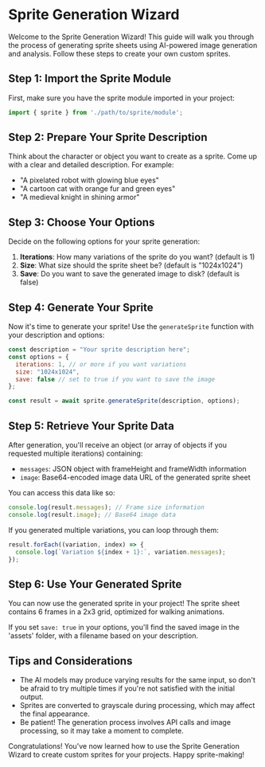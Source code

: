 # Sprite Generation Wizard

Welcome to the Sprite Generation Wizard! This guide will walk you through the process of generating sprite sheets using AI-powered image generation and analysis. Follow these steps to create your own custom sprites.

## Step 1: Import the Sprite Module

First, make sure you have the sprite module imported in your project:

```javascript
import { sprite } from './path/to/sprite/module';
```

## Step 2: Prepare Your Sprite Description

Think about the character or object you want to create as a sprite. Come up with a clear and detailed description. For example:
- "A pixelated robot with glowing blue eyes"
- "A cartoon cat with orange fur and green eyes"
- "A medieval knight in shining armor"

## Step 3: Choose Your Options

Decide on the following options for your sprite generation:

1. **Iterations**: How many variations of the sprite do you want? (default is 1)
2. **Size**: What size should the sprite sheet be? (default is "1024x1024")
3. **Save**: Do you want to save the generated image to disk? (default is false)

## Step 4: Generate Your Sprite

Now it's time to generate your sprite! Use the `generateSprite` function with your description and options:

```javascript
const description = "Your sprite description here";
const options = {
  iterations: 1, // or more if you want variations
  size: "1024x1024",
  save: false // set to true if you want to save the image
};

const result = await sprite.generateSprite(description, options);
```

## Step 5: Retrieve Your Sprite Data

After generation, you'll receive an object (or array of objects if you requested multiple iterations) containing:

- `messages`: JSON object with frameHeight and frameWidth information
- `image`: Base64-encoded image data URL of the generated sprite sheet

You can access this data like so:

```javascript
console.log(result.messages); // Frame size information
console.log(result.image); // Base64 image data
```

If you generated multiple variations, you can loop through them:

```javascript
result.forEach((variation, index) => {
  console.log(`Variation ${index + 1}:`, variation.messages);
});
```

## Step 6: Use Your Generated Sprite

You can now use the generated sprite in your project! The sprite sheet contains 6 frames in a 2x3 grid, optimized for walking animations.

If you set `save: true` in your options, you'll find the saved image in the 'assets' folder, with a filename based on your description.

## Tips and Considerations

- The AI models may produce varying results for the same input, so don't be afraid to try multiple times if you're not satisfied with the initial output.
- Sprites are converted to grayscale during processing, which may affect the final appearance.
- Be patient! The generation process involves API calls and image processing, so it may take a moment to complete.

Congratulations! You've now learned how to use the Sprite Generation Wizard to create custom sprites for your projects. Happy sprite-making!